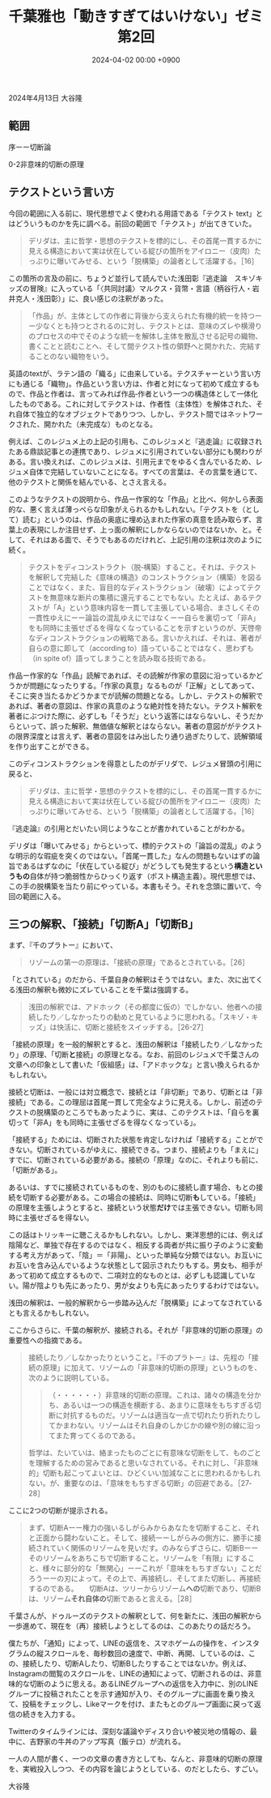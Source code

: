 ﻿---
layout: post
title: "千葉雅也「動きすぎてはいけない」ゼミ 第2回"
date: 2024-04-02 00:00 +0900
categories: ugoki-sugiteha-ikenai
---
2024年4月13日 大谷隆

## 範囲
序ーー切断論

0-2非意味的切断の原理

## テクストという言い方
今回の範囲に入る前に、現代思想でよく使われる用語である「テクスト text」とはどういうものかを先に調べる。前回の範囲で「テクスト」が出てきていた。

> デリダは、主に哲学・思想のテクストを標的にし、その首尾一貫するかに見える構造において実は伏在している綻びの箇所をアイロニー（皮肉）たっぷりに曝いてみせる、という「脱構築」の論者として活躍する。［16］

この箇所の言及の前に、ちょうど並行して読んでいた浅田彰『逃走論　スキゾキッズの冒険』に入っている「〈共同討議〉マルクス・貨幣・言語（柄谷行人・岩井克人・浅田彰）」に、良い感じの注釈があった。

> 「作品」が、主体としての作者に背後から支えられた有機的統一を持つーー少なくとも持つとされるのに対し、テクストとは、意味のズレや横滑りのプロセスの中でそのような統一を解体し主体を散乱させる記号の織物、書くことと読むことへ、そして間テクスト性の領野へと開かれた、完結することのない織物をいう。

英語のtextが、ラテン語の「織る」に由来している。テクスチャーという言い方にも通じる「織物」。作品という言い方は、作者と対になって初めて成立するもので、作品と作者は、言ってみれば作品‐作者という一つの構造体として一体化したものである。これに対してテクストは、作者性（主体性）を解体された、それ自体で独立的なオブジェクトでありつつ、しかし、テクスト間ではネットワークされた、開かれた（未完成な）ものとなる。

例えば、このレジュメ上の上記の引用も、このレジュメと『逃走論』に収録されたある鼎談記事との連携であり、レジュメに引用されていない部分にも関わりがある。言い換えれば、このレジュメは、引用元までをゆるく含んでいるため、レジュメ自体で完結していないことになる。すべての言葉は、その言葉を通じて、他のテクストと関係を結んでいる、とさえ言える。

このようなテクストの説明から、作品ー作家的な「作品」と比べ、何かしら表面的な、悪く言えば薄っぺらな印象がえられるかもしれない。「テクストを（として）読む」というのは、作品の奥底に埋め込まれた作家の真意を読み取らず、言葉上の表現にしか注目せず、上っ面の解釈にしかならないのではないか、と。そして、それはある面で、そうでもあるのだけれど、上記引用の注釈は次のように続く。

> テクストをディコンストラクト（脱‐構築）すること。それは、テクストを解釈して完結した《意味の構造》のコンストラクション（構築）を図ることではなく、また、盲目的なディストラクション（破壊）によってテクストを無意味な断片の集積に還元することでもない。たとえば、あるテクストが「A」という意味内容を一貫して主張している場合、まさしくその一貫性ゆえにーー論旨の混乱ゆえにではなくーー自らを裏切って「非A」をも同時に主張せざるを得なくなっていることを示すというのが、天啓帝なディコンストラクションの戦略である。言いかえれば、それは、著者が自らの意に即して（according to）語っていることではなく、思わずも（in spite of）語ってしまうことを読み取る技術である。

作品ー作家的な「作品」読解であれば、その読解が作家の意図に沿っているかどうかが問題になったりする。「作家の真意」なるものが「正解」としてあって、そこに突き当たるかどうかまでが読解の問題となる。しかし、テクストの解釈であれば、著者の意図は、作家の真意のような絶対性を持たない。テクスト解釈を著者にぶつけた際に、必ずしも「そうだ」という返答にはならないし、そうだからといって、誤った解釈、無価値な解釈とはならない。著者の意図ががテクストの限界深度とは言えず、著者の意図をはみ出したり通り過ぎたりして、読解領域を作り出すことができる。

このディコンストラクションを得意としたのがデリダで、レジュメ冒頭の引用に戻ると、

> デリダは、主に哲学・思想のテクストを標的にし、その首尾一貫するかに見える構造において実は伏在している綻びの箇所をアイロニー（皮肉）たっぷりに曝いてみせる、という「脱構築」の論者として活躍する。［16］

『逃走論』の引用とだいたい同じようなことが書かれていることがわかる。

デリダは「曝いてみせる」からといって、標的テクストの「論旨の混乱」のような明示的な瑕疵を突くのではない。「首尾一貫した」なんの問題もないはずの論旨であるはずなのに「伏在している綻び」がどうしても発生するという**構造というもの**自体が持つ脆弱性からひっくり返す（ポスト構造主義）。現代思想では、この手の脱構築を当たり前にやっている。本書もそう。それを念頭に置いて、今回の範囲に入る。

## 三つの解釈、「接続」「切断A」「切断B」

まず、『千のプラトー』において、

> リゾームの第一の原理は、「接続の原理」であるとされている。［26］

「とされている」のだから、千葉自身の解釈はそうではない。また、次に出てくる浅田の解釈も微妙にズレていることを千葉は強調する。

> 浅田の解釈では、アドホック（その都度に仮の）でしかない、他者への接続したり／しなかったりの勧めと見ているように思われる。「スキゾ・キッズ」は快活に、切断と接続をスイッチする。［26-27］

「接続の原理」を一般的解釈とすると、浅田の解釈は「接続したり／しなかったり」の原理、「切断**と**接続」の原理となる。なお、前回のレジュメで千葉さんの文章への印象として書いた「仮組感」は、「アドホックな」と言い換えられるかもしれない。

接続と切断は、一般には対立概念で、接続とは「非切断」であり、切断とは「非接続」である。この理屈は首尾一貫して完全なように見える。しかし、前述のテクストの脱構築のところでもあったように、実は、このテクストは、「自らを裏切って「非A」をも同時に主張せざるを得なくなっている」。

「接続する」ためには、切断された状態を肯定しなければ「接続する」ことができない。切断されているがゆえに、接続できる。つまり、接続よりも「まえに」すでに、切断されている必要がある。接続の「原理」なのに、それよりも前に、「切断がある」。

あるいは、すでに接続されているものを、別のものに接続し直す場合、もとの接続を切断する必要がある。この場合の接続は、同時に切断**も**している。「接続」の原理を主張しようとすると、接続という状態**だけ**では主張できない。切断も同時に主張せざるを得ない。

この話はトリッキーに聴こえるかもしれない。しかし、東洋思想的には、例えば陰陽など、単独で存在するのではなく、相反する両者が共に振り子のように変動する考え方があって、「陰」＝「非陽」、といった単純な分類ではない。お互いにお互いを含み込んでいるような状態として図示されたりもする。男女も、相手があって初めて成立するもので、二項対立的なものとは、必ずしも認識していない。陽が陰よりも先にあったり、男が女よりも先にあったりするわけではない。

浅田の解釈は、一般的解釈から一歩踏み込んだ「脱構築」によってなされているとも言えるかもしれない。

ここからさらに、千葉の解釈が、接続される。それが「非意味的切断の原理」の重要性への指摘である。

> 接続したり／しなかったりということ。『千のプラトー』は、先程の「接続の原理」に加えて、リゾームの「非意味的切断の原理」というものを、次のように説明している。
> > （・・・・・・）非意味的切断の原理。これは、諸々の構造を分かち、あるいは一つの構造を横断する、あまりに意味をもちすぎる切断に対抗するものだ。リゾームは適当な一点で切れたり折れたりしてかまわない。リゾームはそれ自身のしかじかの線や別の線に沿ってまた育ってくるのである。
> 
> 哲学は、たいていは、絡まったものごとに有意味な切断をして、ものごとを理解するための営みであると思いなされている。それに対し、「非意味的」切断も起こってよいとは、ひどくいい加減なことに思われるかもしれない。が、重要なのは、「意味をもちすぎる切断」の回避である。［27‐28］

ここに2つの切断が提示される。

> まず、切断Aーー権力の強いるしがらみからあなたを切断すること、それと正面から闘わないこと。そして、接続ーーしがらみの側方に、勝手に接続されていく関係のリゾームを見いだす。のみならずさらに、切断Bーーそのリゾームをあちこちで切断すること。リゾームを「有限」にすること、様々に部分的な「無関心」ーーこれが「意味をもちすぎない」ことだろうーーの刃によって。その上で、再接続し、そしてまた切断し、再接続するのである。
> 　
> 切断Aは、ツリーからリゾーム**への**切断であり、切断Bは、リゾーム**それ自体の**切断であると言える。［28］

千葉さんが、ドゥルーズのテクストの解釈として、何を新たに、浅田の解釈から一歩進めて、現在を（再）接続しようとしてるのは、このあたりの話だろう。

僕たちが、「通知」によって、LINEの返信を、スマホゲームの操作を、インスタグラムの縦スクロールを、毎秒数回の速度で、中断、再開、しているのは、この、接続したり、切断Aしたり、切断Bしたりすることではないか。例えば、Instagramの閲覧のスクロールを、LINEの通知によって、切断されるのは、非意味的な切断のように思える。あるLINEグループへの返信を入力中に、別のLINEグループに投稿されたことを示す通知が入り、そのグループに画面を乗り換えて、投稿をチェックし、Likeマークを付け、またもとのグループ画面に戻って返信の続きを入力する。

Twitterのタイムラインには、深刻な議論やディスり合いや被災地の情報の、最中に、吉野家の牛丼のアップ写真（飯テロ）が流れる。

一人の人間が書く、一つの文章の書き方としても、なんと、非意味的切断の原理を、実戦投入しつつ、その内容を論じようとしている、のだとしたら、すごい。

大谷隆


